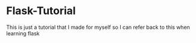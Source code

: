 # Flask-Tutorial

This is just a tutorial that I made for myself so I can refer back to this when learning flask
